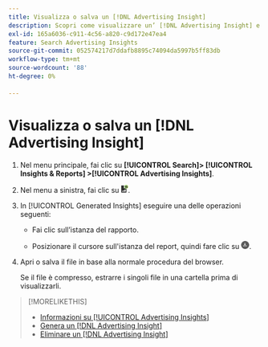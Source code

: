 ```yaml
---
title: Visualizza o salva un [!DNL Advertising Insight]
description: Scopri come visualizzare un’ [!DNL Advertising Insight] e salvarlo in un file.
exl-id: 165a6036-c911-4c56-a820-c9d172e47ea4
feature: Search Advertising Insights
source-git-commit: 052574217d7ddafb8895c74094da5997b5ff83db
workflow-type: tm+mt
source-wordcount: '88'
ht-degree: 0%

---
```


# Visualizza o salva un [!DNL Advertising Insight]

1. Nel menu principale, fai clic su **[!UICONTROL Search]> [!UICONTROL Insights & Reports] >[!UICONTROL Advertising Insights]**.

2. Nel menu a sinistra, fai clic su ![Rapporti](/help/search-social-commerce/assets/insight-reports.png "Rapporti").

3. In [!UICONTROL Generated Insights] eseguire una delle operazioni seguenti:

   * Fai clic sull’istanza del rapporto.

   * Posizionare il cursore sull&#39;istanza del report, quindi fare clic su ![Scarica](/help/search-social-commerce/assets/insight-download.png "Scarica").

4. Apri o salva il file in base alla normale procedura del browser.

   Se il file è compresso, estrarre i singoli file in una cartella prima di visualizzarli.

>[!MORELIKETHIS]
>
>* [Informazioni su [!UICONTROL Advertising Insights]](insight-about.md)
>* [Genera un [!DNL Advertising Insight]](insight-generate.md)
>* [Eliminare un [!DNL Advertising Insight]](insight-delete.md)
